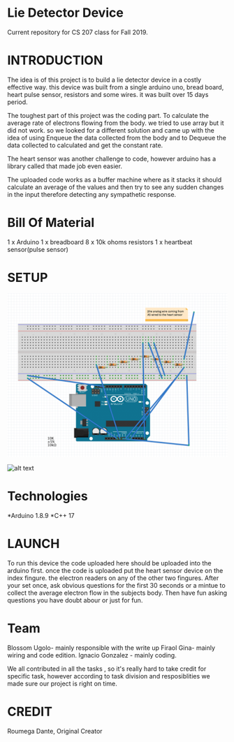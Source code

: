 # Lie Detector Device 
Current repository for CS 207 class for Fall 2019.

INTRODUCTION
=================
The idea is of this project is to build a lie detector device in a costly effective way. this device was built from a single arduino uno, bread board, heart pulse sensor, resistors and some wires. it was built over 15 days period. 

The toughest part of this project was the coding part. To calculate the average rate of electrons flowing from the body. we tried to use array but it did not work. so we looked for a different solution and came up with the idea of using Enqueue the data collected from the body and to Dequeue the data collected to calculated and get the constant rate.

The heart sensor was another challenge to code, however arduino has a library called <PulseSensorPlyaground> that made job even easier.  


The uploaded code works as a buffer machine where as it stacks it should calculate an average of the values and then try to see any sudden changes in the input therefore detecting any sympathetic response. 

Bill Of Material
====================
1 x Arduino
1 x breadboard
8 x 10k ohoms resistors
1 x heartbeat sensor(pulse sensor)

SETUP
====================
![alt text][pic2]

[pic2]: https://github.com/IgaGonzalez/CS-207/blob/master/Screen%20Shot%202019-12-05%20at%2011.07.04%20PM.png "Logo Title Text 2"

![alt text][pic3]

[pic3]: https://github.com/IgaGonzalez/CS-207/blob/master/IMG_2295.jpg "Logo Title Text 3"

Technologies
============
*Arduino 1.8.9
*C++ 17

LAUNCH
=========
To run this device the code uploaded here should be uploaded into the arduino first. once the code is uploaded put the heart sensor device on the index fingure. the electron readers on any of the other two fingures. After your set once, ask obvious questions for the first 30 seconds or a mintue to collect the average electron flow in the subjects body. Then have fun asking questions you have doubt abour or just for fun. 

Team
=====
Blossom Ugolo- mainly responsible with the write up
Firaol Gina- mainly wiring and code edition.
Ignacio Gonzalez - mainly coding. 

We all contributed in all the tasks , so it's really hard to take credit for specific task, however according to task division and resposiblities we made sure our project is right on time. 

CREDIT
=======
Roumega Dante, Original Creator

